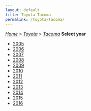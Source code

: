 ```yaml
---
layout: default
title: Toyota Tacoma
permalink: /toyota/tacoma/
---
```

[*Home*](/) > [*Toyota*](/toyota/) > [*Tacoma*](/toyota/tacoma/)
**Select year**
- [2005](/toyota/tacoma/2005/)
- [2006](/toyota/tacoma/2006/)
- [2007](/toyota/tacoma/2007/)
- [2008](/toyota/tacoma/2008/)
- [2009](/toyota/tacoma/2009/)
- [2010](/toyota/tacoma/2010/)
- [2011](/toyota/tacoma/2011/)
- [2012](/toyota/tacoma/2012/)
- [2013](/toyota/tacoma/2013/)
- [2014](/toyota/tacoma/2014/)
- [2015](/toyota/tacoma/2015/)
- [2016](/toyota/tacoma/2016/)
